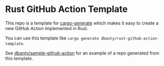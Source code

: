 # Rust GitHub Action Template

This repo is a template for [cargo-generate](https://cargo-generate.github.io/) which makes it easy to create a new GitHub Action implemented in Rust.

You can use this template like `cargo generate dbanty/rust-github-action-template`.

See [dbanty/sample-github-action](https://github.com/dbanty/sample-github-action) for an example of a repo generated from this template.
